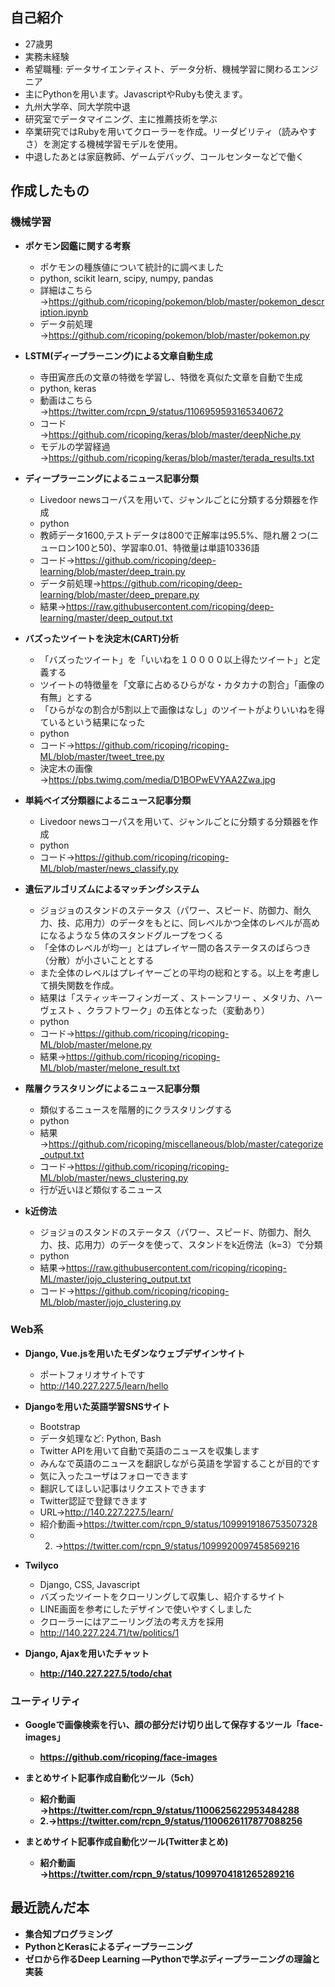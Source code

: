 ## 自己紹介

- 27歳男
- 実務未経験
- 希望職種: データサイエンティスト、データ分析、機械学習に関わるエンジニア
- 主にPythonを用います。JavascriptやRubyも使えます。
- 九州大学卒、同大学院中退
- 研究室でデータマイニング、主に推薦技術を学ぶ
- 卒業研究ではRubyを用いてクローラーを作成。リーダビリティ（読みやすさ）を測定する機械学習モデルを使用。
- 中退したあとは家庭教師、ゲームデバッグ、コールセンターなどで働く

## 作成したもの

### 機械学習

- <strong>ポケモン図鑑に関する考察</strong>
  - ポケモンの種族値について統計的に調べました
  - python, scikit learn, scipy, numpy, pandas
  - 詳細はこちら→https://github.com/ricoping/pokemon/blob/master/pokemon_description.ipynb
  - データ前処理→https://github.com/ricoping/pokemon/blob/master/pokemon.py

- <strong>LSTM(ディープラーニング)による文章自動生成</strong>
  - 寺田寅彦氏の文章の特徴を学習し、特徴を真似た文章を自動で生成
  - python, keras
  - 動画はこちら→https://twitter.com/rcpn_9/status/1106959593165340672
  - コード→https://github.com/ricoping/keras/blob/master/deepNiche.py
  - モデルの学習経過→https://github.com/ricoping/keras/blob/master/terada_results.txt
  
- <strong>ディープラーニングによるニュース記事分類</strong>
  - Livedoor newsコーパスを用いて、ジャンルごとに分類する分類器を作成
  - python
  - 教師データ1600,テストデータは800で正解率は95.5%、隠れ層２つ(ニューロン100と50)、学習率0.01、特徴量は単語10336語
  - コード→https://github.com/ricoping/deep-learning/blob/master/deep_train.py
  - データ前処理→https://github.com/ricoping/deep-learning/blob/master/deep_prepare.py
  - 結果→https://raw.githubusercontent.com/ricoping/deep-learning/master/deep_output.txt
  
- <strong>バズったツイートを決定木(CART)分析</strong>
  - 「バズったツイート」を「いいねを１００００以上得たツイート」と定義する
  - ツイートの特徴量を「文章に占めるひらがな・カタカナの割合」「画像の有無」とする
  - 「ひらがなの割合が5割以上で画像はなし」のツイートがよりいいねを得ているという結果になった
  - python
  - コード→https://github.com/ricoping/ricoping-ML/blob/master/tweet_tree.py
  - 決定木の画像→https://pbs.twimg.com/media/D1BOPwEVYAA2Zwa.jpg
  
- <strong>単純ベイズ分類器によるニュース記事分類</strong>
  - Livedoor newsコーパスを用いて、ジャンルごとに分類する分類器を作成
  - python
  - コード→https://github.com/ricoping/ricoping-ML/blob/master/news_classify.py  
  
- <strong>遺伝アルゴリズムによるマッチングシステム</strong>
  - ジョジョのスタンドのステータス（パワー、スピード、防御力、耐久力、技、応用力）のデータをもとに、同レベルかつ全体のレベルが高めになるような５体のスタンドグループをつくる
  - 「全体のレベルが均一」とはプレイヤー間の各ステータスのばらつき（分散）が小さいこととする
  - また全体のレベルはプレイヤーごとの平均の総和とする。以上を考慮して損失関数を作成。
  - 結果は「スティッキーフィンガーズ 、ストーンフリー 、メタリカ、ハーヴェスト 、クラフトワーク」の五体となった（変動あり）
  - python
  - コード→https://github.com/ricoping/ricoping-ML/blob/master/melone.py
  - 結果→https://github.com/ricoping/ricoping-ML/blob/master/melone_result.txt

- <strong>階層クラスタリングによるニュース記事分類</strong>
  - 類似するニュースを階層的にクラスタリングする
  - python
  - 結果→https://github.com/ricoping/miscellaneous/blob/master/categorize_output.txt
  - コード→https://github.com/ricoping/ricoping-ML/blob/master/news_clustering.py
  - 行が近いほど類似するニュース
  
- <strong>k近傍法</strong>
  - ジョジョのスタンドのステータス（パワー、スピード、防御力、耐久力、技、応用力）のデータを使って、スタンドをk近傍法（k=3）で分類
  - python
  - 結果→https://raw.githubusercontent.com/ricoping/ricoping-ML/master/jojo_clustering_output.txt
  - コード→https://github.com/ricoping/ricoping-ML/blob/master/jojo_clustering.py
   
### Web系
- <strong>Django, Vue.jsを用いたモダンなウェブデザインサイト</strong>
  - ポートフォリオサイトです
  - http://140.227.227.5/learn/hello
  
- <strong>Djangoを用いた英語学習SNSサイト</strong>
  - Bootstrap
  - データ処理など: Python, Bash
  - Twitter APIを用いて自動で英語のニュースを収集します
  - みんなで英語のニュースを翻訳しながら英語を学習することが目的です
  - 気に入ったユーザはフォローできます
  - 翻訳してほしい記事はリクエストできます
  - Twitter認証で登録できます
  - URL→http://140.227.227.5/learn/
  - 紹介動画→https://twitter.com/rcpn_9/status/1099919186753507328
  - 2. →https://twitter.com/rcpn_9/status/1099920097458569216
  
- <strong>Twilyco</strong>
  - Django, CSS, Javascript
  - バズったツイートをクローリングして収集し、紹介するサイト
  - LINE画面を参考にしたデザインで使いやすくしました
  - クローラーにはアニーリング法の考え方を採用
  - http://140.227.224.71/tw/politics/1
  
- <strong>Django, Ajaxを用いたチャット
  - http://140.227.227.5/todo/chat


### ユーティリティ

- <strong>Googleで画像検索を行い、顔の部分だけ切り出して保存するツール「face-images」</strong>
  - https://github.com/ricoping/face-images

- <strong>まとめサイト記事作成自動化ツール（5ch）</strong>
  - 紹介動画→https://twitter.com/rcpn_9/status/1100625622953484288
  - 2.→https://twitter.com/rcpn_9/status/1100626117877088256
  
- <strong>まとめサイト記事作成自動化ツール(Twitterまとめ)</strong>
  - 紹介動画→https://twitter.com/rcpn_9/status/1099704181265289216
  
  
## 最近読んだ本
 - 集合知プログラミング
 - PythonとKerasによるディープラーニング
 - ゼロから作るDeep Learning ―Pythonで学ぶディープラーニングの理論と実装
